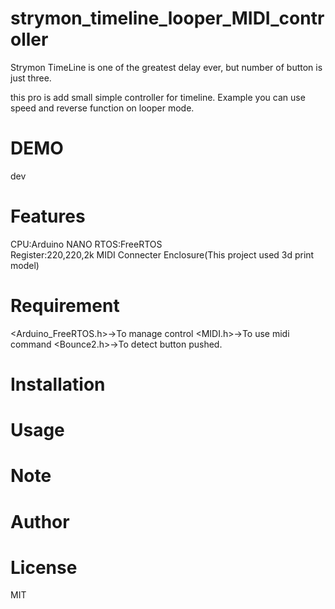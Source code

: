 # strymon_timeline_looper_MIDI_controller
Strymon TimeLine is one of the greatest delay ever, but
number of button is just three.

this pro is add small simple controller for timeline.
Example you can use speed and reverse function on looper mode.
 
# DEMO
dev 
 
# Features
CPU:Arduino NANO
RTOS:FreeRTOS  
Register:220,220,2k
MIDI Connecter
Enclosure(This project used 3d print model)

# Requirement
<Arduino_FreeRTOS.h>→To manage control
<MIDI.h>→To use midi command
<Bounce2.h>→To detect button pushed.
# Installation
 

# Usage

 
# Note

 
# Author

 
# License
MIT
